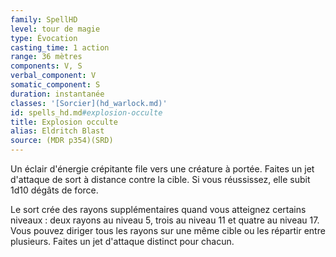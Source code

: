 ```yaml
---
family: SpellHD
level: tour de magie
type: Évocation
casting_time: 1 action
range: 36 mètres
components: V, S
verbal_component: V
somatic_component: S
duration: instantanée
classes: '[Sorcier](hd_warlock.md)'
id: spells_hd.md#explosion-occulte
title: Explosion occulte
alias: Eldritch Blast
source: (MDR p354)(SRD)
---
```


Un éclair d'énergie crépitante file vers une créature à portée. Faites un jet d'attaque de sort à distance contre la cible. Si vous réussissez, elle subit 1d10 dégâts de force.

Le sort crée des rayons supplémentaires quand vous atteignez certains niveaux : deux rayons au niveau 5, trois au niveau 11 et quatre au niveau 17. Vous pouvez diriger tous les rayons sur une même cible ou les répartir entre plusieurs. Faites un jet d'attaque distinct pour chacun.

